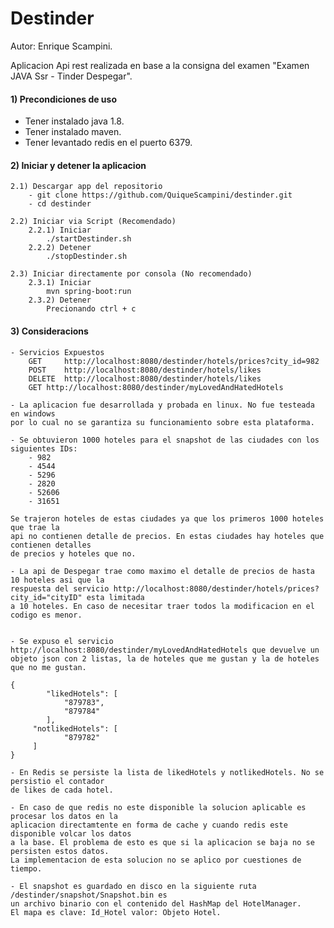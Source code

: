 # Destinder

Autor: Enrique Scampini.

Aplicacion Api rest realizada en base a la consigna del examen "Examen JAVA Ssr - Tinder Despegar".

#### 1) Precondiciones de uso
- Tener instalado java 1.8.
- Tener instalado maven.
- Tener levantado redis en el puerto 6379.
	
#### 2) Iniciar y detener la aplicacion

	2.1) Descargar app del repositorio
		- git clone https://github.com/QuiqueScampini/destinder.git
		- cd destinder

	2.2) Iniciar via Script (Recomendado)
		2.2.1) Iniciar
			./startDestinder.sh
		2.2.2) Detener
			./stopDestinder.sh
			
	2.3) Iniciar directamente por consola (No recomendado)
		2.3.1) Iniciar
			mvn spring-boot:run
		2.3.2) Detener
			Precionando ctrl + c

#### 3) Consideracions

	- Servicios Expuestos
		GET 	http://localhost:8080/destinder/hotels/prices?city_id=982
		POST	http://localhost:8080/destinder/hotels/likes
		DELETE	http://localhost:8080/destinder/hotels/likes
		GET	http://localhost:8080/destinder/myLovedAndHatedHotels
		
	- La aplicacion fue desarrollada y probada en linux. No fue testeada en windows 
	por lo cual no se garantiza su funcionamiento sobre esta plataforma.

	- Se obtuvieron 1000 hoteles para el snapshot de las ciudades con los siguientes IDs:
		- 982
		- 4544
		- 5296
		- 2820
		- 52606
		- 31651

	Se trajeron hoteles de estas ciudades ya que los primeros 1000 hoteles que trae la 
	api no contienen detalle de precios. En estas ciudades hay hoteles que contienen detalles 
	de precios y hoteles que no. 

	- La api de Despegar trae como maximo el detalle de precios de hasta 10 hoteles asi que la 
	respuesta del servicio http://localhost:8080/destinder/hotels/prices?city_id="cityID" esta limitada 
	a 10 hoteles. En caso de necesitar traer todos la modificacion en el codigo es menor. 


	- Se expuso el servicio http://localhost:8080/destinder/myLovedAndHatedHotels que devuelve un 
	objeto json con 2 listas, la de hoteles que me gustan y la de hoteles que no me gustan.

	{
    		"likedHotels": [
        		"879783",
        		"879784"
    		],
   		 "notlikedHotels": [
    			"879782"
   		 ]
	}

	- En Redis se persiste la lista de likedHotels y notlikedHotels. No se persistio el contador 
	de likes de cada hotel. 

	- En caso de que redis no este disponible la solucion aplicable es procesar los datos en la 
	aplicacion directamtente en forma de cache y cuando redis este disponible volcar los datos 
	a la base. El problema de esto es que si la aplicacion se baja no se persisten estos datos. 
	La implementacion de esta solucion no se aplico por cuestiones de tiempo.

	- El snapshot es guardado en disco en la siguiente ruta /destinder/snapshot/Snapshot.bin es 
	un archivo binario con el contenido del HashMap del HotelManager. 
	El mapa es clave: Id_Hotel valor: Objeto Hotel.
